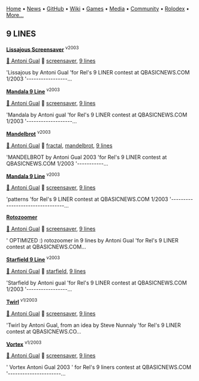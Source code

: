 [Home](https://qb64.com) • [News](/news.md) • [GitHub](/github.md) • [Wiki](/wiki.md) • [Games](/games.md) • [Media](/media.md) • [Community](/community.md) • [Rolodex](/rolodex.md) • [More...](/more.md)

## 9 LINES

**[Lissajous Screensaver](lissajous-screensaver/index)** <sup>v2003</sup>

[🐝 Antoni Gual](antoni-gual) 🔗 [screensaver](screensaver), [9 lines](9-lines)

'Lissajous by Antoni Gual 'for Rel's 9 LINER contest at QBASICNEWS.COM  1/2003 '-----------------...

**[Mandala 9 Line](manadla/index)** <sup>v2003</sup>

[🐝 Antoni Gual](antoni-gual) 🔗 [screensaver](screensaver), [9 lines](9-lines)

'Mandala by Antoni gual 'for Rel's 9 LINER contest at QBASICNEWS.COM  1/2003 '-------------------...

**[Mandelbrot](mandelbrot-set-2003/index)** <sup>v2003</sup>

[🐝 Antoni Gual](antoni-gual) 🔗 [fractal](fractal), [mandelbrot](mandelbrot), [9 lines](9-lines)

'MANDELBROT by Antoni Gual 2003 'for Rel's 9 LINER contest at QBASICNEWS.COM  1/2003 '-----------...

**[Mandala 9 Line](pattern/index)** <sup>v2003</sup>

[🐝 Antoni Gual](antoni-gual) 🔗 [screensaver](screensaver), [9 lines](9-lines)

'patterns 'for Rel's 9 LINER contest at QBASICNEWS.COM  1/2003 '---------------------------------...

**[Rotozoomer](rotozoomer/index)**

[🐝 Antoni Gual](antoni-gual) 🔗 [screensaver](screensaver), [9 lines](9-lines)

' OPTIMIZED  :) rotozoomer in 9 lines by Antoni Gual 'for Rel's 9 LINER contest at QBASICNEWS.COM...

**[Starfield 9 Line](starfield/index)** <sup>v2003</sup>

[🐝 Antoni Gual](antoni-gual) 🔗 [starfield](starfield), [9 lines](9-lines)

'Starfield by Antoni gual 'for Rel's 9 LINER contest at QBASICNEWS.COM  1/2003 '-----------------...

**[Twirl](twirl/index)** <sup>v1/2003</sup>

[🐝 Antoni Gual](antoni-gual) 🔗 [screensaver](screensaver), [9 lines](9-lines)

'Twirl by Antoni Gual, from an idea  by Steve Nunnaly 'for Rel's 9 LINER contest at QBASICNEWS.CO...

**[Vortex](vortex/index)** <sup>v1/2003</sup>

[🐝 Antoni Gual](antoni-gual) 🔗 [screensaver](screensaver), [9 lines](9-lines)

' Vortex  Antoni Gual 2003 ' for Rel's 9 liners contest at QBASICNEWS.COM '----------------------...
